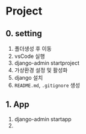 # Project

## 0. setting

1. 폴더생성 후 이동
2. vsCode 실행
3. django-admin startproject
4. 가상환경 설정 및 활성화
5. django 설치
6. `README.md`, `.gitignore` 생성

## 1. App

1. django-admin startapp
2.